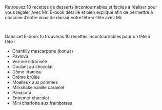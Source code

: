 <p>Retrouvez 10 recettes de desserts incontournables et faciles à réaliser pour vous régaler avec Mr. E-book détaillé et bien expliqué afin de permettre à chacune d’entre vous de réussir votre tête-à-tête avec Mr.</p> <br> <p>Dans cet E-book tu trouveras 10 recettes incontournables pour un tête à tête :</p> <ul> <li>Chantilly mascarpone (bonus) </li> <li>Pavlova </li> <li>Verrine citronnée</li> <li>Coulant au chocolat </li> <li>Dôme tiramisu</li> <li>Crème brûlée</li> <li>Moelleux aux pommes</li> <li>Milkshake vanille caramel </li> <li>Panacota</li> <li>Entremet chocolat</li> <li>Mini charlotte aux framboises</li> </ul>
